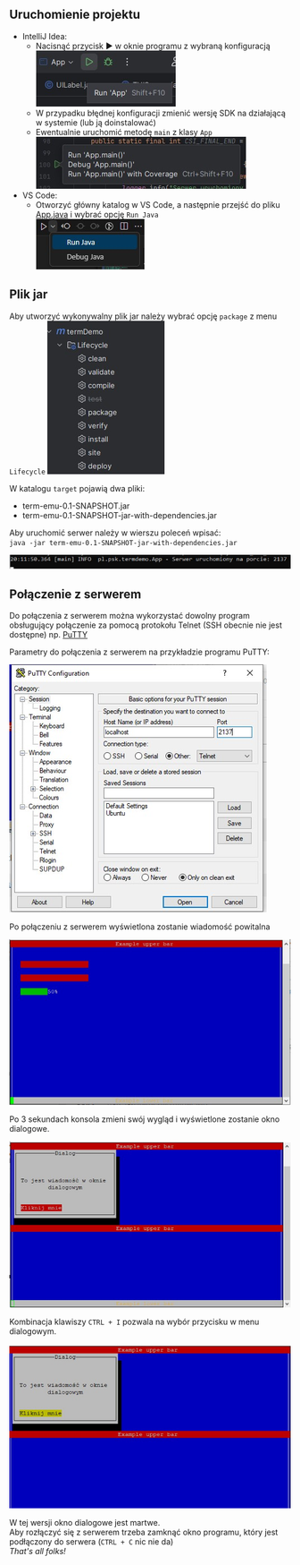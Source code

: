 ## Uruchomienie projektu

- IntelliJ Idea:
    - Nacisnąć przycisk &#9654;&#65039; w oknie programu z wybraną konfiguracją<br/>
    ![Run IntelliJ](help/run_intellij.jpg)
    - W przypadku błędnej konfiguracji zmienić wersję SDK na działającą w systemie (lub ją doinstalować)
    - Ewentualnie uruchomić metodę `main` z klasy `App`<br/>
    ![Run main](help/run_main.jpg)
- VS Code:
    - Otworzyć główny katalog w VS Code, a następnie przejść do pliku [App.java](src/main/java/pl/psk/termdemo/App.java) i wybrać opcję `Run Java`<br/>![Run app image](help/run.jpg)

## Plik jar
Aby utworzyć wykonywalny plik jar należy wybrać opcję `package` z menu `Lifecycle`
![Maven lifecycle](help/maven.jpg)

W katalogu `target` pojawią dwa pliki:
- term-emu-0.1-SNAPSHOT.jar
- term-emu-0.1-SNAPSHOT-jar-with-dependencies.jar

Aby uruchomić serwer należy w wierszu poleceń wpisać:<br/>
`java -jar term-emu-0.1-SNAPSHOT-jar-with-dependencies.jar`

![Running server](help/running.jpg)

## Połączenie z serwerem
Do połączenia z serwerem można wykorzystać dowolny program obsługujący połączenie za pomocą protokołu Telnet (SSH obecnie nie jest dostępne) np. [PuTTY](https://www.putty.org/)

Parametry do połączenia z serwerem na przykładzie programu PuTTY:

![Parametry PuTTY](help/putty.jpg)

Po połączeniu z serwerem wyświetlona zostanie wiadomość powitalna

![Hello](help/hello.jpg)

Po 3 sekundach konsola zmieni swój wygląd i wyświetlone zostanie okno dialogowe.

![Dialog](help/dialog.jpg)

Kombinacja klawiszy `CTRL + I` pozwala na wybór przycisku w menu dialogowym.

![Dialog select](help/dialog_select.jpg)

W tej wersji okno dialogowe jest martwe.<br/>
Aby rozłączyć się z serwerem trzeba zamknąć okno programu, który jest podłączony do serwera (`CTRL + C` nic nie da)<br/>
<i>That's all folks!</i>